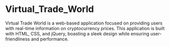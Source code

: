 # Virtual_Trade_World
Virtual Trade World is a web-based application focused on providing users with real-time information on cryptocurrency prices. This application is built with HTML, CSS, and jQuery, boasting a sleek design while ensuring user-friendliness and performance.
